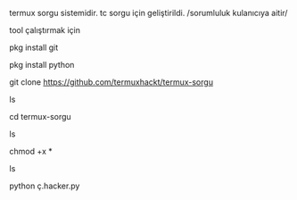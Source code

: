 
termux sorgu sistemidir.
tc sorgu için geliştirildi.
/sorumluluk kulanıcıya aitir/

tool çalıştırmak için

pkg install git

pkg install python 

git clone https://github.com/termuxhackt/termux-sorgu

ls

cd termux-sorgu

ls

chmod +x *

ls

python ç.hacker.py


